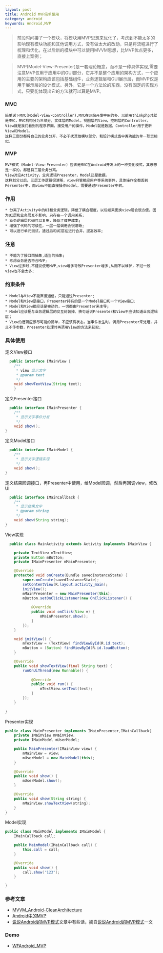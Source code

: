 ```yaml
---
layout: post
title: Android MVP简单使用
category: android
keywords: Android,MVP
---
```


> 前段时间接了一个模块，将模块用MVP思想来优化了，考虑到不能太多的影响现有模块功能和其他调用方式，没有做太大的改动，只是将流程进行了梳理和优化，在以后新的模块中可以使用MVVM思想，比MVP优点更多，直接上案例； 

> MVP(Model-View-Presenter)是一套理论概念，而不是一种具体实现,需要注意MVP仅用于应用中的GUI部分，它并不是整个应用的架构方式，一个应用的主要的架构应该包括基础组件，业务逻辑层和GUI展示层，而MVP仅是用于展示层的设计模式。另外，它是一个方法论的东西，没有固定的实现方式，只要能体现出它的方法就可以算是MVP。

### MVC

    简单说下MVC(Model-View-Controller),MVC在网站开发中用的多，以前用thinkphp时就是MVC，MVC机构分为三部分，实体层的Model，视图层的View，控制层的Controller。
    View就是我们看到的程序界面，接受用户的操作，Model就是数据，Controller用于更新View和Model。
    这样三部分都将自己的业务分开，不必干扰其他模块部分，和设计模式当中类功能的单一职责相似。

### MVP

    MVP模式（Model-View-Presenter）应该是MVC在Android开发上的一种变化模式，其思想是一样的，都是将三层业务分离。
    View对应Activity，业务逻辑Presenter，Model还是数据。
    这样划分以后，三层工作逻辑很清晰，view只管相应用户等系统事件，具体操作全都丢到Persenter中，而view不能直接操作model，需要通过Presenter中转。

### 作用
    
    * 分离了Activity中的UI和业务逻辑，降低了耦合程度，以后如果更换view层会很方便，因为UI层和业务层互不影响，只存在一个调用关系;
    * 业务逻辑层代码可以复用，降低了维护成本;
    * 增强了代码的可读性，一层一层调用会很清晰;
    * 可以进行单元测试，通过后和UI层在进行合并，提高效率;

### 注意

    * 不能为了接口而抽象,适当的抽象;
    * 考虑业务是否符合MVP;
    * View过多时,不建议使用MVP,view增多导致Presenter增多,从而不以维护，不过一般view也不会太多;

### 约束条件

    * Model与View不能直接通信，只能通过Presenter;
    * Model和View是接口，Presenter持有的是一个Model接口和一个View接口;
    * Model和View都应该是被动的，一切都由Presenter来主导;
    * Model应该把与业务逻辑层的交互封装掉，换句话说Presenter和View不应该知道业务逻辑层；
    * View的逻辑应该尽可能的简单，不应该有状态。当事件发生时，调用Presenter来处理，并且不传参数，Presenter处理时再调用View的方法来获取;

### 具体使用

定义View接口

```java
  public interface IMainView {
    /**
     * view 显示文字
     * @param text
     */
    void showTextView(String text);
    }
```

定义Presenter接口

```java
  public interface IMainPresenter {
    /**
     * 显示文字事件分发
     */
    void show();
}
```

定义Model接口

```java
  public interface IMainModel {
    /**
     * 显示文字逻辑实现
     */
    void show();
}
```

定义结果回调接口，再Presenter中使用，给Model回调，然后再回调view，修改UI

```java
  public interface IMainCallback {
    /**
     * 显示结果文字 
     * @param string
     */
    void show(String string);
}
```

View实现

```java
  public class MainActivity extends Activity implements IMainView {

    private TextView mTextView;
    private Button mButton;
    private IMainPresenter mMainPresenter;

    @Override
    protected void onCreate(Bundle savedInstanceState) {
        super.onCreate(savedInstanceState);
        setContentView(R.layout.activity_main);
        initView();
        mMainPresenter = new MainPresenter(this);
        mButton.setOnClickListener(new OnClickListener() {
            
            @Override
            public void onClick(View v) {
                mMainPresenter.show();
            }
        });
    }

    void initView() {
        mTextView = (TextView) findViewById(R.id.text);
        mButton = (Button) findViewById(R.id.loadButton);
    }

    @Override
    public void showTextView(final String text) {
        runOnUiThread(new Runnable() {
            
            @Override
            public void run() {
                mTextView.setText(text);
            }
        });
    }
    
}
```

Presenter实现

```java
public class MainPresenter implements IMainPresenter,IMainCallback{
    private IMainView mMainView;
    private IMainModel mUserModel;

    public MainPresenter(IMainView view) {
        mMainView = view;
        mUserModel = new MainModel(this);
    }
    
    @Override
    public void show() {
        mUserModel.show();
    }

    @Override
    public void show(String string) {
        mMainView.showTextView(string);
    }
}
```

Model实现

```java
public class MainModel implements IMainModel {
    IMainCallback call;

    public MainModel(IMainCallback call) {
        this.call = call;
    }

    @Override
    public void show() {
        call.show("123");
    }

}    
```

### 参考文章

* [MVVM_Android-CleanArchitecture](http://rocko.xyz/2015/11/07/MVVM_Android-CleanArchitecture/)
* [Android中的MVP](http://rocko.xyz/2015/02/06/Android%E4%B8%AD%E7%9A%84MVP/)
* [说说Android的MVP模式](http://toughcoder.net/blog/2015/11/29/understanding-android-mvp-pattern/)文章中有些话，摘自[说说Android的MVP模式](http://toughcoder.net/blog/2015/11/29/understanding-android-mvp-pattern/)一文

### Demo

* [WFAndroid_MVP](https://github.com/whiskeyfei/WFAndroidDemo/tree/master/WFAndroid_MVP)

